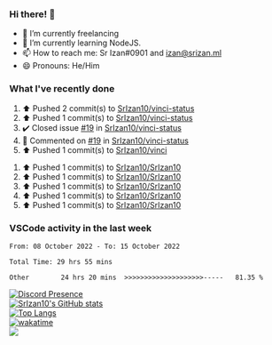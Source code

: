 ### Hi there! 👋

- 🔭 I’m currently freelancing
- 🌱 I’m currently learning NodeJS.
- 📫 How to reach me: Sr Izan#0901 and izan@srizan.ml
- 😄 Pronouns: He/Him

### What I've recently done

<!--RECENT_ACTIVITY:start-->
1. ⬆️ Pushed 2 commit(s) to [SrIzan10/vinci-status](https://github.com/SrIzan10/vinci-status)
2. ⬆️ Pushed 1 commit(s) to [SrIzan10/vinci-status](https://github.com/SrIzan10/vinci-status)
3. ✔️ Closed issue [#19](https://github.com/SrIzan10/vinci-status/issues/19) in [SrIzan10/vinci-status](https://github.com/SrIzan10/vinci-status)
4. 💬 Commented on [#19](https://github.com/SrIzan10/vinci-status/issues/19#issuecomment-1279953419) in [SrIzan10/vinci-status](https://github.com/SrIzan10/vinci-status)
5. ⬆️ Pushed 1 commit(s) to [SrIzan10/vinci](https://github.com/SrIzan10/vinci)
<!--RECENT_ACTIVITY:end-->
1. ⬆️ Pushed 1 commit(s) to [SrIzan10/SrIzan10](https://github.com/SrIzan10/SrIzan10)
2. ⬆️ Pushed 1 commit(s) to [SrIzan10/SrIzan10](https://github.com/SrIzan10/SrIzan10)
3. ⬆️ Pushed 1 commit(s) to [SrIzan10/SrIzan10](https://github.com/SrIzan10/SrIzan10)
4. ⬆️ Pushed 1 commit(s) to [SrIzan10/SrIzan10](https://github.com/SrIzan10/SrIzan10)
5. ⬆️ Pushed 1 commit(s) to [SrIzan10/SrIzan10](https://github.com/SrIzan10/SrIzan10)

### VSCode activity in the last week

<!--START_SECTION:waka-->

```text
From: 08 October 2022 - To: 15 October 2022

Total Time: 29 hrs 55 mins

Other        24 hrs 20 mins  >>>>>>>>>>>>>>>>>>>>-----   81.35 %
```

<!--END_SECTION:waka-->

[![Discord Presence](https://lanyard.cnrad.dev/api/703974042700611634)](https://discord.com/users/703974042700611634)  
[![SrIzan10's GitHub stats](https://github-readme-stats.vercel.app/api?username=SrIzan10&show_icons=true&theme=dark&count_private=true)](https://github.com/anuraghazra/github-readme-stats)  
[![Top Langs](https://github-readme-stats.vercel.app/api/top-langs/?username=SrIzan10&layout=compact&theme=dark&count_private=true)](https://github.com/anuraghazra/github-readme-stats)  
[![wakatime](https://wakatime.com/badge/user/4ad16edf-eadc-48d9-b010-26f275fe0be6.svg)](https://wakatime.com/@4ad16edf-eadc-48d9-b010-26f275fe0be6)   
![](https://metrics.lecoq.io/SrIzan10?base.repositories=0&languages=1&isocalendar=1&followup=1)
